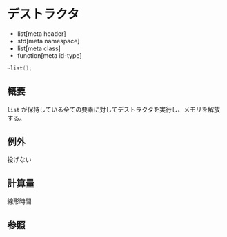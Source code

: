 # デストラクタ
* list[meta header]
* std[meta namespace]
* list[meta class]
* function[meta id-type]

```cpp
~list();
```

## 概要
`list` が保持している全ての要素に対してデストラクタを実行し、メモリを解放する。


## 例外
投げない


## 計算量
線形時間


## 参照


